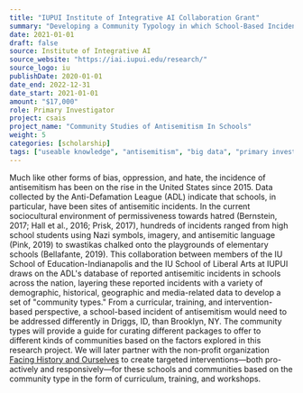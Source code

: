 ```yaml
---
title: "IUPUI Institute of Integrative AI Collaboration Grant"
summary: "Developing a Community Typology in which School-Based Incidents of Antisemitism Occur"
date: 2021-01-01
draft: false
source: Institute of Integrative AI
source_website: "https://iai.iupui.edu/research/"
source_logo: iu
publishDate: 2020-01-01
date_end: 2022-12-31
date_start: 2021-01-01
amount: "$17,000"
role: Primary Investigator
project: csais
project_name: "Community Studies of Antisemitism In Schools"
weight: 5
categories: [scholarship]
tags: ["useable knowledge", "antisemitism", "big data", "primary investigator"]
---
```


Much like other forms of bias, oppression, and hate, the incidence of antisemitism has been on the rise in the United States since 2015. Data collected by the Anti-Defamation League (ADL) indicate that schools, in particular, have been sites of antisemitic incidents. In the current sociocultural environment of permissiveness towards hatred (Bernstein, 2017; Hall et al., 2016; Prisk, 2017), hundreds of incidents ranged from high school students using Nazi symbols, imagery, and antisemitic language (Pink, 2019) to swastikas chalked onto the playgrounds of elementary schools (Bellafante, 2019). This collaboration between members of the IU School of Education-Indianapolis and the IU School of Liberal Arts at IUPUI draws on the ADL's database of reported antisemitic incidents in schools across the nation, layering these reported incidents with a variety of demographic, historical, geographic and media-related data to develop a set of "community types." From a curricular, training, and intervention-based perspective, a school-based incident of antisemitism would need to be addressed differently in Driggs, ID, than Brooklyn, NY. The community types will provide a guide for curating different packages to offer to different kinds of communities based on the factors explored in this research project. We will later partner with the non-profit organization [Facing History and Ourselves](https://www.facinghistory.org/) to create targeted interventions—both pro-actively and responsively—for these schools and communities based on the community type in the form of curriculum, training, and workshops.
